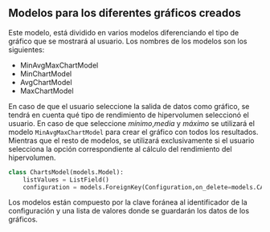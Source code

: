 ## Modelos para los diferentes gráficos creados

Este modelo, está dividido en varios modelos diferenciando el tipo de gráfico que se mostrará al usuario. Los nombres de los modelos son los siguientes:

* MinAvgMaxChartModel
* MinChartModel
* AvgChartModel
* MaxChartModel

En caso de que el usuario seleccione la salida de datos como gráfico, se tendrá en cuenta qué tipo de rendimiento de hipervolumen seleccionó el usuario. En caso de que seleccione *mínimo*,*media* y *máximo* se utilizará el modelo `MinAvgMaxChartModel` para crear el gráfico con todos los resultados. Mientras que el resto de modelos, se utilizará exclusivamente si el usuario selecciona la opción correspondiente al cálculo del rendimiento del hipervolumen.

```python
class ChartsModel(models.Model):
    listValues = ListField()
    configuration = models.ForeignKey(Configuration,on_delete=models.CASCADE)
```

Los modelos están compuesto por la clave foránea al identificador de la configuración y una lista de valores donde se guardarán los datos de los gráficos.